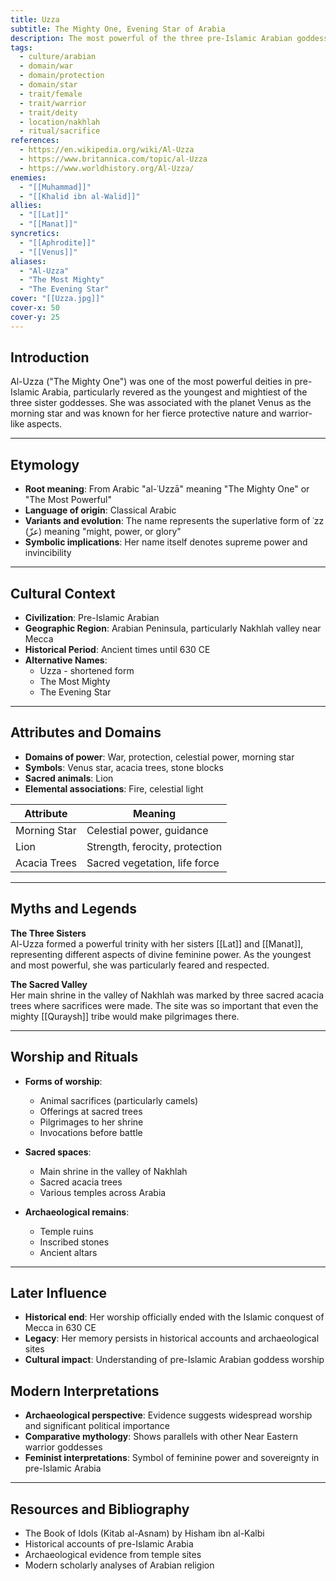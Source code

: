 ```yaml
---
title: Uzza
subtitle: The Mighty One, Evening Star of Arabia
description: The most powerful of the three pre-Islamic Arabian goddesses, whose morning star illuminated the dawn and whose might was feared and revered
tags:
  - culture/arabian
  - domain/war
  - domain/protection
  - domain/star
  - trait/female
  - trait/warrior
  - trait/deity
  - location/nakhlah
  - ritual/sacrifice
references:
  - https://en.wikipedia.org/wiki/Al-Uzza
  - https://www.britannica.com/topic/al-Uzza
  - https://www.worldhistory.org/Al-Uzza/
enemies:
  - "[[Muhammad]]"
  - "[[Khalid ibn al-Walid]]"
allies:
  - "[[Lat]]"
  - "[[Manat]]"
syncretics:
  - "[[Aphrodite]]"
  - "[[Venus]]"
aliases:
  - "Al-Uzza"
  - "The Most Mighty"
  - "The Evening Star"
cover: "[[Uzza.jpg]]"
cover-x: 50
cover-y: 25
---
```

##  Introduction
Al-Uzza ("The Mighty One") was one of the most powerful deities in pre-Islamic Arabia, particularly revered as the youngest and mightiest of the three sister goddesses. She was associated with the planet Venus as the morning star and was known for her fierce protective nature and warrior-like aspects.

---

## Etymology

- **Root meaning**: From Arabic "al-ʿUzzā" meaning "The Mighty One" or "The Most Powerful"
- **Language of origin**: Classical Arabic
- **Variants and evolution**: The name represents the superlative form of ʿzz (عزّ) meaning "might, power, or glory"
- **Symbolic implications**: Her name itself denotes supreme power and invincibility

---

##  Cultural Context

- **Civilization**: Pre-Islamic Arabian
- **Geographic Region**: Arabian Peninsula, particularly Nakhlah valley near Mecca
- **Historical Period**: Ancient times until 630 CE
- **Alternative Names**:
  - Uzza - shortened form
  - The Most Mighty
  - The Evening Star

---

## Attributes and Domains

- **Domains of power**: War, protection, celestial power, morning star
- **Symbols**: Venus star, acacia trees, stone blocks
- **Sacred animals**: Lion
- **Elemental associations**: Fire, celestial light

| Attribute       | Meaning                        |
|----------------|---------------------------------|
| Morning Star   | Celestial power, guidance       |
| Lion           | Strength, ferocity, protection  |
| Acacia Trees   | Sacred vegetation, life force   |

---

## Myths and Legends

**The Three Sisters**  
Al-Uzza formed a powerful trinity with her sisters [[Lat]] and [[Manat]], representing different aspects of divine feminine power. As the youngest and most powerful, she was particularly feared and respected.

**The Sacred Valley**  
Her main shrine in the valley of Nakhlah was marked by three sacred acacia trees where sacrifices were made. The site was so important that even the mighty [[Quraysh]] tribe would make pilgrimages there.

---

## Worship and Rituals

- **Forms of worship**: 
  - Animal sacrifices (particularly camels)
  - Offerings at sacred trees
  - Pilgrimages to her shrine
  - Invocations before battle

- **Sacred spaces**: 
  - Main shrine in the valley of Nakhlah
  - Sacred acacia trees
  - Various temples across Arabia

- **Archaeological remains**: 
  - Temple ruins
  - Inscribed stones
  - Ancient altars

---

## Later Influence

- **Historical end**: Her worship officially ended with the Islamic conquest of Mecca in 630 CE
- **Legacy**: Her memory persists in historical accounts and archaeological sites
- **Cultural impact**: Understanding of pre-Islamic Arabian goddess worship

## Modern Interpretations

- **Archaeological perspective**: Evidence suggests widespread worship and significant political importance
- **Comparative mythology**: Shows parallels with other Near Eastern warrior goddesses
- **Feminist interpretations**: Symbol of feminine power and sovereignty in pre-Islamic Arabia

---

## Resources and Bibliography

- The Book of Idols (Kitab al-Asnam) by Hisham ibn al-Kalbi
- Historical accounts of pre-Islamic Arabia
- Archaeological evidence from temple sites
- Modern scholarly analyses of Arabian religion
